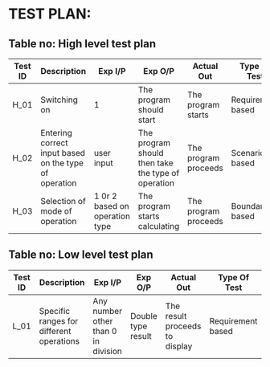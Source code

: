 # TEST PLAN:
## Table no: High level test plan

|Test ID|	Description|	Exp I/P|	Exp O/P|	Actual Out|	Type Of Test|
|---|---|---|---|---|---|
|H_01|	Switching on|  1  |The program should start|	The program starts |Requirement based|
|H_02|	Entering correct input based on the type of operation| user input|The program should then take the type of operation|The program proceeds	|Scenario based|
|H_03|	Selection of mode of operation| 1 0r 2 based on operation type| The program starts calculating|The program proceeds	|Boundary based|

## Table no: Low level test plan

|Test ID|	Description|	Exp I/P|	Exp O/P|	Actual Out|	Type Of Test|
|---|---|---|---|---|---|
|L_01|	Specific ranges for different operations| Any number other than 0 in division| Double type result|The result proceeds to display	|Requirement based|
